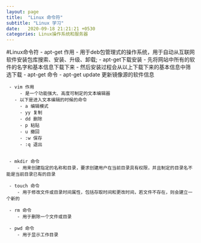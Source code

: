 ```yaml
---
layout: page
title:  "Linux 命令符"
subtitle: "Linux 学习"
date:   2020-09-18 21:21:21 +0530
categories: Linux操作系统和服务器 
--- 
```


#Linux命令符
     - apt-get 作用 
          - 用于deb包管理式的操作系统，用于自动从互联网软件安装包库搜索、安装、升级、卸载;
     - apt-get下载安装
          - 先将网站中所有的软件的名字和基本信息下载下来
          - 然后安装过程会从以上下载下来的基本信息中筛选下载
     - apt-get 命令 
          - apt-get update 更新镜像源的软件信息

    
     - vim 作用
         - 是一个功能强大、高度可制定的文本编辑器
       - 以下是进入文本编辑的时候的命令
         - a 编辑模式   
         - yy 复制
         - dd 删除
         - p 粘贴
         - u 撤回
         - :w 保存
         - :q 退出

     
     - mkdir 命令
        - 用来创建指定的名称和目录，要求创建用户在当前目录具有权限，并且制定的目录名不能是当前目录已有的目录
     
     - touch 命令
        - 用于修改文件或目录时间属性，包括存取时间和更改时间，若文件不存在，则会建立一个新的

     - rm 命令
        - 用于删除一个文件或目录

     - pwd 命令 
        - 用于显示工作目录        


